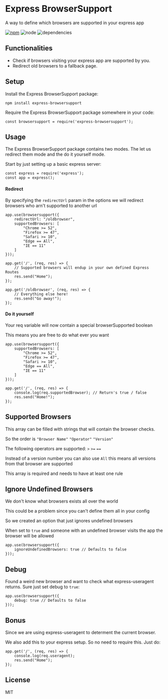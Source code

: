 # Express BrowserSupport

A way to define which browsers are supported in your express app

[![npm](https://img.shields.io/npm/v/express-browsersupport.svg)](https://www.npmjs.com/package/express-browsersupport) ![node](https://img.shields.io/node/v/express-browsersupport.svg) ![dependencies](https://david-dm.org/glenndehaan/express-browsersupport.svg)

## Functionalities
* Check if browsers visiting your express app are supported by you.
* Redirect old browsers to a fallback page.

## Setup
Install the Express BrowserSupport package:
```
npm install express-browsersupport
```
Require the Express BrowserSupport package somewhere in your code:
```
const browsersupport = require('express-browsersupport');
```

## Usage
The Express BrowserSupport package contains two modes. The let us redirect them mode and the do it yourself mode.

Start by just setting up a basic express server:
```
const express = require('express');
const app = express();
```

#### Redirect
By specifying the `redirectUrl` param in the options we will redirect browsers who arn't supported to another url
```
app.use(browsersupport({
    redirectUrl: "/oldbrowser",
    supportedBrowsers: [
        "Chrome >= 52",
        "Firefox >= 47",
        "Safari >= 10",
        "Edge == All",
        "IE == 11"
    ]
}));
 
app.get('/', (req, res) => {
    // Supported browsers will endup in your own defined Express Routes
    res.send("Home");
});
 
app.get('/oldbrowser', (req, res) => {
    // Everything else here!
    res.send("Go away!");
});
```

#### Do it yourself
Your req variable will now contain a special browserSupported boolean

This means you are free to do what ever you want
```
app.use(browsersupport({
    supportedBrowsers: [
        "Chrome >= 52",
        "Firefox >= 47",
        "Safari >= 10",
        "Edge == All",
        "IE == 11"
    ]
}));
 
app.get('/', (req, res) => {
    console.log(req.supportedBrowser); // Return's true / false
    res.send("Home!");
});
```

## Supported Browsers
This array can be filled with strings that will contain the browser checks.

So the order is `"Browser Name"` `"Operator"` `"Version"`

The following operators are supported: `>` `>=` `==`

Instead of a version number you can also use `All` this means all versions from that browser are supported

This array is required and needs to have at least one rule

## Ignore Undefined Browsers
We don't know what browsers exists all over the world

This could be a problem since you can't define them all in your config

So we created an option that just ignores undefined browsers

When set to `true` and someone with an undefined browser visits the app the browser will be allowed
```
app.use(browsersupport({
    ignoreUndefinedBrowsers: true // Defaults to false
}));
```

## Debug
Found a weird new browser and want to check what express-useragent returns. Sure just set debug to `true`:
```
app.use(browsersupport({
    debug: true // Defaults to false
}));
```

## Bonus
Since we are using express-useragent to determent the current browser.

We also add this to your express setup. So no need to require this. Just do:
```
app.get('/', (req, res) => {
    console.log(req.useragent);
    res.send("Home");
});
```

## License

MIT
